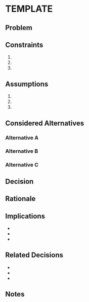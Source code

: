 # TEMPLATE

## Problem

## Constraints

1.
2.
3.

## Assumptions

1.
2.
3.

## Considered Alternatives

### Alternative A

### Alternative B

### Alternative C

## Decision

## Rationale

## Implications

-
-
-

## Related Decisions

- []()
- []()
- []()

## Notes

